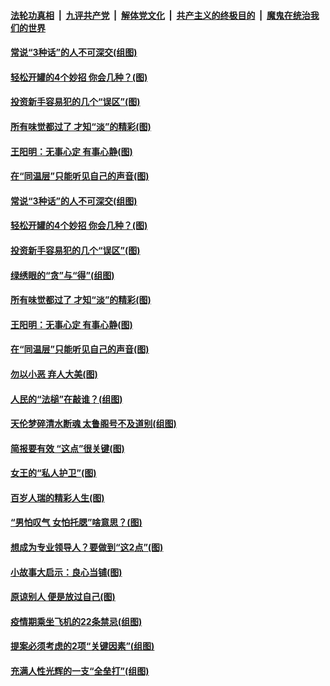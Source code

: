 

####  [法轮功真相](../../../../basic/blob/master/README.md?t=04191732) &nbsp;|&nbsp; [九评共产党](../../../../9ping.md/blob/master/README.md?t=04191732) &nbsp;|&nbsp; [解体党文化](../../../../jtdwh.md/blob/master/README.md?t=04191732)  &nbsp;|&nbsp; [共产主义的终极目的](../../../../gczydzjmd.md/blob/master/README.md?t=04191732) &nbsp;|&nbsp; [魔鬼在统治我们的世界](../../../../mgztzwmdsj.md/blob/master/README.md?t=04191732) 

#### [常说“3种话”的人不可深交(组图)](../pages/p8/969109.md?t=04191732) 

#### [轻松开罐的4个妙招 你会几种？(图)](../pages/p8/969124.md?t=04191732) 

#### [投资新手容易犯的几个“误区”(图)](../pages/p8/969093.md?t=04191732) 

#### [所有味觉都过了 才知“淡”的精彩(图)](../pages/p8/968890.md?t=04191732) 

#### [王阳明：无事心定 有事心静(图)](../pages/p8/968663.md?t=04191732) 

#### [在“同温层”只能听见自己的声音(图)](../pages/p8/969021.md?t=04191732) 

#### [常说“3种话”的人不可深交(组图)](../pages/p8/969109.md?t=04191732) 

#### [轻松开罐的4个妙招 你会几种？(图)](../pages/p8/969124.md?t=04191732) 

#### [投资新手容易犯的几个“误区”(图)](../pages/p8/969093.md?t=04191732) 

#### [绿绣眼的“贪”与“得”(组图)](../pages/p8/969027.md?t=04191732) 

#### [所有味觉都过了 才知“淡”的精彩(图)](../pages/p8/968890.md?t=04191732) 

#### [王阳明：无事心定 有事心静(图)](../pages/p8/968663.md?t=04191732) 

#### [在“同温层”只能听见自己的声音(图)](../pages/p8/969021.md?t=04191732) 

#### [勿以小恶 弃人大美(图)](../pages/p8/968658.md?t=04191732) 

#### [人民的“法槌”在敲谁？(组图)](../pages/p8/968597.md?t=04191732) 

#### [天伦梦碎清水断魂 太鲁阁号不及道别(组图)](../pages/p8/967838.md?t=04191732) 

#### [简报要有效 “这点”很关键(图)](../pages/p8/968931.md?t=04191732) 

#### [女王的“私人护卫”(图)](../pages/p8/968595.md?t=04191732) 

#### [百岁人瑞的精彩人生(图)](../pages/p8/968895.md?t=04191732) 

#### [“男怕叹气 女怕托腮”啥意思？(图)](../pages/p8/968855.md?t=04191732) 

#### [想成为专业领导人？要做到“这2点”(图)](../pages/p8/968844.md?t=04191732) 

#### [小故事大启示：良心当铺(图)](../pages/p8/968157.md?t=04191732) 

#### [原谅别人 便是放过自己(图)](../pages/p8/968661.md?t=04191732) 

#### [疫情期乘坐飞机的22条禁忌(组图)](../pages/p8/968598.md?t=04191732) 

#### [提案必须考虑的2项“关键因素”(组图)](../pages/p8/968735.md?t=04191732) 

#### [充满人性光辉的一支“全垒打”(组图)](../pages/p8/968361.md?t=04191732) 


